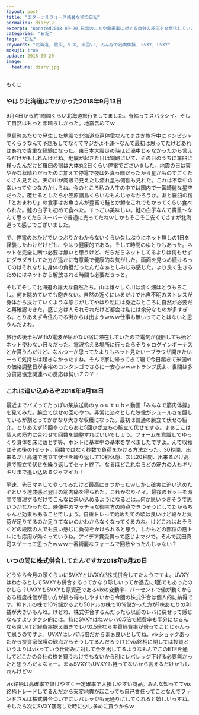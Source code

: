```yaml
---
layout: post
title: "エターナルフォース残暑な頃の日記"
permalink: diary12
excerpt: "updated2018-09-20,日常のことや出来事に対する自分の反応を文章化していこうのコーナーです。特にテーマも設けずにつらつらと書いていくとっても楽しいコーナーです。見る人にとって楽しいコーナーかどうかは定かではありませんよー"
categories: "日記"
tags: "日記"
keywords: "北海道, 震災, VIX, 米国VI, みんなで筋肉体操, SVXY, UVXY"
mokuji: true
update: 2018-09-20
image:
  feature: diary.jpg
---
```


<div id="mokuji"><span>もくじ</span></div>

### やはり北海道はでかかった2018年9月13日

9月4日から約1周間くらい北海道旅行をしてました。有給ってスバラシイ。そして自然はもっと素晴らしかった。地震含めてｗ

厚真町あたりで発生した地震で北海道全戸停電なんてまさか旅行中にドンピシャでくらうなんて予想もしてなくてマジかよ不運〜なんて最初は思ってたけどあれはあれで貴重な経験になった。東日本大震災の時ほど渦中じゃなかったから言えるだけかもしれんけどね。地震が起きた日は釧路にいて、その日のうちに羅臼に移ったんだけど羅臼の宿は大体丸2日くらい停電でございました。地震の日は爽やかな秋晴れだったのに加えて停電で夜は外真っ暗だったから星がものすごくたくさん見えた。天の川が肉眼で見えたし流れ星も何個も見れた。これは不幸中の幸いってやつなのかしらね。今のところ私の人生の中では国内で一番綺麗な星空だった。覆せるとしたら小笠原諸島くらいなもんじゃなかろうか。あと羅臼の宿「とおまわり」の食事はお魚さんが豊富で鮭とか鱒をこれでもかってくらい食べられた。鮭の白子も初めて食べた。すっごい美味しい。鮭の白子なんて貴重〜なんて思ってたらスーパーで普通に売ってたねｗしかもそこそこ安くてさすが北海道って感じでございました。

で、停電のおかげでいつぶりかわからないくらい久しぶりにネット無しの1日を経験したわけだけども、やはり健康的である。そして時間のゆとりもあった。ネットを完全に断つ必要は無いと思うけど、だらだらネットしてるよりは何もせずにダラダラしてた方が遥かに有意義で健康的な気がした。画面を見つめ続けるってのはそれなりに身体の負担だったんだなぁとしみじみ感じた。より良く生きるためにはネットから解放される時間も必要だきっと。

そしてそして北海道の雄大な自然たち。山は雄々しく川は清く畑はとうもろこし。何を眺めていても飽きない。自然の近くにいるだけで出自不明のストレスが身体から抜けていくような感じがしてやはり私には身近なところに自然が必要だと再確認できた。感じ方は人それぞれだけど都会は私には余分なものが多すぎる。とりあえず今住んでる街からは出ようｗｗｗ仕事も無いってことはないと思うんだよね。

旅行の後半もWifiの電波が届かない宿に滞在していたので電気が復旧しても殆どネット使わない日々だった。電波拾える場所に行ったらそりゃログインボーナスとか貰うんだけど、なんつーか思ってたよりもネット見たいーブラウザ開きたいーって気持ちは起きなかったすね。そんで家に帰ってきて寝て今日起きて米国viの価格調整日が余裕のコンタンゴでさらに一安心ｗｗｗトランプ氏よ、世間は多分貿易協定関連への反応は鈍いＺＯＹ！

### これは追い込めるぞ2018年9月18日

最近までバズってたっぽい某放送局のｙｏｕｔｕｂｅ動画「みんなで筋肉体操」を見てみた。腕立て伏せの回のやつ。非常に淡々とした映像がシュールさを醸しているが割とってかかなり大きな収穫になった。最初は普通の腕立て伏せの紹介。とりあえず15回やったらあと5回ひざ立ちの腕立て伏せをする。まぁここは個人の筋力に合わせて回数を調整すればいいでしょう。フォームを意識してゆっくり身体を床に落とす等、ホントに基本中の基本を学べましたですよ。んで収穫はその後の1セット。回数ではなく秒数で負荷をかける方法だった。30秒間、出来るだけ高速で腕立て伏せを繰り返して10秒休憩、次は20秒間、出来るだけ高速で腕立て伏せを繰り返してセット終了。なるほどこれならどの筋力の人もギリギリまで追い込めるジャマイカ！

早速、先日マネしてやってみたけど最高にきつかったｗしかし確実に追い込めたぞという達成感と翌日の筋肉痛を得られた。これかなりイイ。最後のセットを時間で管理するだけでこんなに追い込めるようになるとは…何か思いつきそうで思いつかなかったな。映像中のマッチョな御三方の時点できつそうにしてたからちゃんと効果もあることでしょう。自重トレって始めたての頃は良いけど段々と負荷が足りてるのか足りてないのかわからなくなってくるのね。けどこれはおそらくどの段階の人でも良い感じに負荷をかけられると思う。しかもどの部位の筋トレにも応用が効くっていうね。アイデア賞受賞って感じよマジで。そんで武田真司スゲーって思ったｗｗｗ一番綺麗なフォームで回数やったんじゃない？

### いつの間に株式併合してたんですか2018年9月20日

どうやら今月の頭くらいにSVXYとUVXYが株式併合してたようですよ。UVXYはわかるとしてSVXYも併合するってかなり珍しいってか過去に1回でもあったのかしら？UVXYもSVXYも原資産であるvixの変動率、パーセントで値が動くからある程度株価が高い方が損も得もしやすいから今回の株式併合は個人的に納得です。10ドルの株で10%儲かるより50ドルの株で10%儲かった方が1株あたりの利益が大きいもんね。けどね、株式併合するんだったら以前のレバに戻せって感じなんすよワタクシ的には。特にSVXYはねｗレバ0.5倍で経費率も半分になるんなら良いけど経費率据え置きでレバ0.5倍なら実質経費率が倍ってことじゃんって思うのですよ。UVXYはレバ1.5倍だからまぁ良いとしてね。vixショックあったから投資家保護の観点からそうしてるんだろうけどvix銘柄に関しては投資というよりはvixっていう仕組みに対して金を出してるようなもんでこのETFを通してどこかの会社の株を買うわけでもないから別にレバレッジ下げる必要無かったと思うんだよなぁー。まぁSVXYもUVXYも持ってないから言えるだけかもしれんけどｗ

vix銘柄は高確率で儲けやすく一定確率で大損しやすい商品。みんな知っててvix銘柄トレードしてるんだから天変地異が起こっても自己責任ってことなんでファンドさんは株式併合ついでにレバレッジも元通りにしてくれると嬉しいっすね。そしたら次にSVXY暴落した時に少し多めに買うからｗ